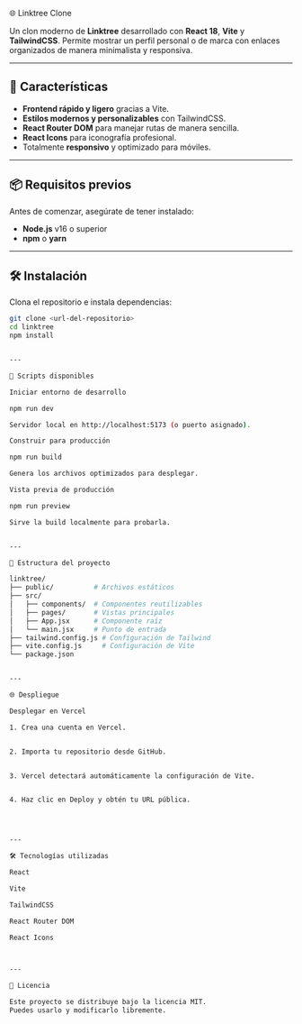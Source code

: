 🌐 Linktree Clone

Un clon moderno de **Linktree** desarrollado con **React 18**, **Vite** y **TailwindCSS**. Permite mostrar un perfil personal o de marca con enlaces organizados de manera minimalista y responsiva.

---

## 🚀 Características

- **Frontend rápido y ligero** gracias a Vite.
- **Estilos modernos y personalizables** con TailwindCSS.
- **React Router DOM** para manejar rutas de manera sencilla.
- **React Icons** para iconografía profesional.
- Totalmente **responsivo** y optimizado para móviles.


---

## 📦 Requisitos previos

Antes de comenzar, asegúrate de tener instalado:

- **Node.js** v16 o superior  
- **npm** o **yarn**

---

## 🛠 Instalación

Clona el repositorio e instala dependencias:

```bash
git clone <url-del-repositorio>
cd linktree
npm install


---

🚀 Scripts disponibles

Iniciar entorno de desarrollo

npm run dev

Servidor local en http://localhost:5173 (o puerto asignado).

Construir para producción

npm run build

Genera los archivos optimizados para desplegar.

Vista previa de producción

npm run preview

Sirve la build localmente para probarla.


---

📂 Estructura del proyecto

linktree/
├── public/          # Archivos estáticos
├── src/
│   ├── components/  # Componentes reutilizables
│   ├── pages/       # Vistas principales
│   ├── App.jsx      # Componente raíz
│   └── main.jsx     # Punto de entrada
├── tailwind.config.js # Configuración de Tailwind
├── vite.config.js     # Configuración de Vite
└── package.json


---

🌐 Despliegue

Desplegar en Vercel

1. Crea una cuenta en Vercel.


2. Importa tu repositorio desde GitHub.


3. Vercel detectará automáticamente la configuración de Vite.


4. Haz clic en Deploy y obtén tu URL pública.




---

🛠 Tecnologías utilizadas

React

Vite

TailwindCSS

React Router DOM

React Icons



---

📄 Licencia

Este proyecto se distribuye bajo la licencia MIT.
Puedes usarlo y modificarlo libremente.



